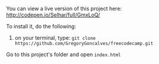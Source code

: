 You can view a live version of this project here: http://codepen.io/Selhar/full/GmxLoQ/

To install it, do the following:

1. on your terminal, type: `git clone https://github.com/GregoryGoncalves/freecodecamp.git `

Go to this project's folder and open `index.html`